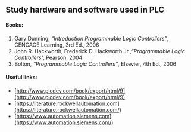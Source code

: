 ## Study hardware and software used in PLC
#### Books:
1. Gary Dunning, _“Introduction Programmable Logic Controllers”_, CENGAGE Learning, 3rd Ed., 2006
2. John R. Hackworth, Frederick D. Hackworth Jr.,_“Programmable Logic Controllers'_, Pearson, 2004
3. Bolton, _“Programmable Logic Controllers”_, Elsevier, 4th Ed., 2006


#### Useful links:
- [http://www.plcdev.com/book/export/html/9](http://www.plcdev.com/book/export/html/9)
- [https://literature.rockwellautomation.com](https://literature.rockwellautomation.com/)
- [https://www.automation.siemens.com](https://www.automation.siemens.com/)

